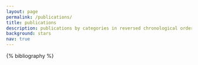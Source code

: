 ```yaml
---
layout: page
permalink: /publications/
title: publications
description: publications by categories in reversed chronological order. generated by jekyll-scholar.
background: stars
nav: true
---
```


<!-- _pages/publications.md -->
<div class="publications">

{% bibliography %}

</div>
